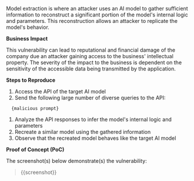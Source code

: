Model extraction is where an attacker uses an AI model to gather sufficient information to reconstruct a significant portion of the model's internal logic and parameters. This reconstruction allows an attacker to replicate the model's behavior.

**Business Impact**

This vulnerability can lead to reputational and financial damage of the company due an attacker gaining access to the business' intellectual property. The severity of the impact to the business is dependent on the sensitivity of the accessible data being transmitted by the application.

**Steps to Reproduce**

1. Access the API of the target AI model
1. Send  the following large number of diverse queries to the API:

```prompt
  {malicious prompt}
```

1. Analyze the API responses to infer the model's internal logic and parameters
1. Recreate a similar model using the gathered information
1. Observe that the recreated model behaves like the target AI model

**Proof of Concept (PoC)**

The screenshot(s) below demonstrate(s) the vulnerability:
>
> {{screenshot}}
